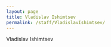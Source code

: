 ```yaml
---
layout: page
title: Vladislav Ishimtsev
permalink: /staff/VladislavIshimtsev/
---
```


Vladislav Ishimtsev
